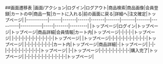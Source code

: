 ##画面遷移表
|画面/アクション|ログイン|ログアウト|商品検索|商品画像|会員登録|カートの中|商品一覧|カートに入れる|前の画面に戻る|詳細へ|注文確定|トップページ|
|-----------|------|-------|------|-------|-------|-------|-------|----------|-----------|-----|-------|---------|
|トップページ|ログイン|トップページ|トップページ|商品詳細|会員情報|カート内|トップページ|-|-|-|-|トップページ|
|-|-|-|-|-|-|-|-|-|-|-|-|トップページ|
|トップページ|-|-|-|-|-|-|-|-|-|-|-|トップページ|
|-|-|-|-|-|-|-|-|カート内|トップページ|商品詳細|-|トップページ|
|-|-|-|-|-|-|-|-|-|-|-|-|トップページ|
|-|トップページ|-|-|-|-|-|-|-|-|-|購入完了|トップページ|
|-|-|-|-|-|-|-|-|-|-|-|-|トップページ|
